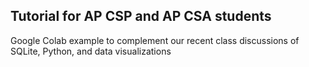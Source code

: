 ## Tutorial for AP CSP and AP CSA students

Google Colab example to complement our recent class discussions of SQLite, Python, and data visualizations
